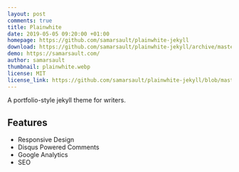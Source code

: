 ```yaml
---
layout: post
comments: true
title: Plainwhite
date: 2019-05-05 09:20:00 +01:00
homepage: https://github.com/samarsault/plainwhite-jekyll
download: https://github.com/samarsault/plainwhite-jekyll/archive/master.zip
demo: https://samarsault.com/
author: samarsault
thumbnail: plainwhite.webp
license: MIT
license_link: https://github.com/samarsault/plainwhite-jekyll/blob/master/LICENSE.txt
---
```


A portfolio-style jekyll theme for writers.

## Features

* Responsive Design
* Disqus Powered Comments
* Google Analytics
* SEO
